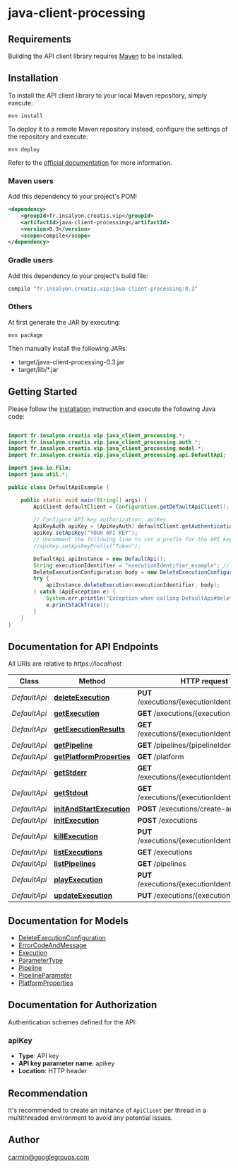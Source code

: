 # java-client-processing

## Requirements

Building the API client library requires [Maven](https://maven.apache.org/) to be installed.

## Installation

To install the API client library to your local Maven repository, simply execute:

```shell
mvn install
```

To deploy it to a remote Maven repository instead, configure the settings of the repository and execute:

```shell
mvn deploy
```

Refer to the [official documentation](https://maven.apache.org/plugins/maven-deploy-plugin/usage.html) for more information.

### Maven users

Add this dependency to your project's POM:

```xml
<dependency>
    <groupId>fr.insalyon.creatis.vip</groupId>
    <artifactId>java-client-processing</artifactId>
    <version>0.3</version>
    <scope>compile</scope>
</dependency>
```

### Gradle users

Add this dependency to your project's build file:

```groovy
compile "fr.insalyon.creatis.vip:java-client-processing:0.3"
```

### Others

At first generate the JAR by executing:

    mvn package

Then manually install the following JARs:

* target/java-client-processing-0.3.jar
* target/lib/*.jar

## Getting Started

Please follow the [installation](#installation) instruction and execute the following Java code:

```java

import fr.insalyon.creatis.vip.java_client_processing.*;
import fr.insalyon.creatis.vip.java_client_processing.auth.*;
import fr.insalyon.creatis.vip.java_client_processing.model.*;
import fr.insalyon.creatis.vip.java_client_processing.api.DefaultApi;

import java.io.File;
import java.util.*;

public class DefaultApiExample {

    public static void main(String[] args) {
        ApiClient defaultClient = Configuration.getDefaultApiClient();
        
        // Configure API key authorization: apiKey
        ApiKeyAuth apiKey = (ApiKeyAuth) defaultClient.getAuthentication("apiKey");
        apiKey.setApiKey("YOUR API KEY");
        // Uncomment the following line to set a prefix for the API key, e.g. "Token" (defaults to null)
        //apiKey.setApiKeyPrefix("Token");

        DefaultApi apiInstance = new DefaultApi();
        String executionIdentifier = "executionIdentifier_example"; // String | 
        DeleteExecutionConfiguration body = new DeleteExecutionConfiguration(); // DeleteExecutionConfiguration | delete configuration
        try {
            apiInstance.deleteExecution(executionIdentifier, body);
        } catch (ApiException e) {
            System.err.println("Exception when calling DefaultApi#deleteExecution");
            e.printStackTrace();
        }
    }
}

```

## Documentation for API Endpoints

All URIs are relative to *https://localhost*

Class | Method | HTTP request | Description
------------ | ------------- | ------------- | -------------
*DefaultApi* | [**deleteExecution**](docs/DefaultApi.md#deleteExecution) | **PUT** /executions/{executionIdentifier}/delete | 
*DefaultApi* | [**getExecution**](docs/DefaultApi.md#getExecution) | **GET** /executions/{executionIdentifier} | 
*DefaultApi* | [**getExecutionResults**](docs/DefaultApi.md#getExecutionResults) | **GET** /executions/{executionIdentifier}/results | 
*DefaultApi* | [**getPipeline**](docs/DefaultApi.md#getPipeline) | **GET** /pipelines/{pipelineIdentifier} | 
*DefaultApi* | [**getPlatformProperties**](docs/DefaultApi.md#getPlatformProperties) | **GET** /platform | 
*DefaultApi* | [**getStderr**](docs/DefaultApi.md#getStderr) | **GET** /executions/{executionIdentifier}/stderr | 
*DefaultApi* | [**getStdout**](docs/DefaultApi.md#getStdout) | **GET** /executions/{executionIdentifier}/stdout | 
*DefaultApi* | [**initAndStartExecution**](docs/DefaultApi.md#initAndStartExecution) | **POST** /executions/create-and-start | 
*DefaultApi* | [**initExecution**](docs/DefaultApi.md#initExecution) | **POST** /executions | 
*DefaultApi* | [**killExecution**](docs/DefaultApi.md#killExecution) | **PUT** /executions/{executionIdentifier}/kill | 
*DefaultApi* | [**listExecutions**](docs/DefaultApi.md#listExecutions) | **GET** /executions | 
*DefaultApi* | [**listPipelines**](docs/DefaultApi.md#listPipelines) | **GET** /pipelines | 
*DefaultApi* | [**playExecution**](docs/DefaultApi.md#playExecution) | **PUT** /executions/{executionIdentifier}/play | 
*DefaultApi* | [**updateExecution**](docs/DefaultApi.md#updateExecution) | **PUT** /executions/{executionIdentifier} | 


## Documentation for Models

 - [DeleteExecutionConfiguration](docs/DeleteExecutionConfiguration.md)
 - [ErrorCodeAndMessage](docs/ErrorCodeAndMessage.md)
 - [Execution](docs/Execution.md)
 - [ParameterType](docs/ParameterType.md)
 - [Pipeline](docs/Pipeline.md)
 - [PipelineParameter](docs/PipelineParameter.md)
 - [PlatformProperties](docs/PlatformProperties.md)


## Documentation for Authorization

Authentication schemes defined for the API:
### apiKey

- **Type**: API key
- **API key parameter name**: apikey
- **Location**: HTTP header


## Recommendation

It's recommended to create an instance of `ApiClient` per thread in a multithreaded environment to avoid any potential issues.

## Author

carmin@googlegroups.com

